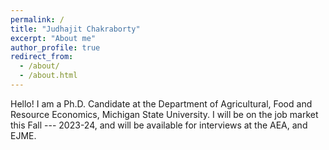 ```yaml
---
permalink: /
title: "Judhajit Chakraborty"
excerpt: "About me"
author_profile: true
redirect_from: 
  - /about/
  - /about.html
---
```


Hello! I am a Ph.D. Candidate at the Department of Agricultural, Food and Resource Economics, Michigan State University. I will be on the job market this Fall --- 2023-24, and will be available for interviews at the AEA, and EJME.


<!---  Click [**here**](https://satyaki4.github.io/files/JMP_satyaki.pdf) for the paper. My research and teaching statements can be accessed from their respective tabs.  ---> 

<!--- Thank you very much for dropping by!---> 
